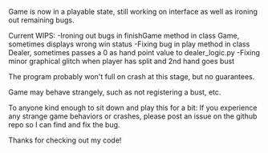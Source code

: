 Game is now in a playable state, still working on interface as well as ironing out remaining bugs.

Current WIPS:
-Ironing out bugs in finishGame method in class Game, sometimes displays wrong win status
-Fixing bug in play method in class Dealer, sometimes passes a 0 as hand point value to dealer_logic.py
-Fixing minor graphical glitch when player has split and 2nd hand goes bust

The program probably won't full on crash at this stage, but no guarantees.

Game may behave strangely, such as not registering a bust, etc.

To anyone kind enough to sit down and play this for a bit:
If you experience any strange game behaviors or crashes, please post an issue on the github repo so I can find and fix the bug.

Thanks for checking out my code!